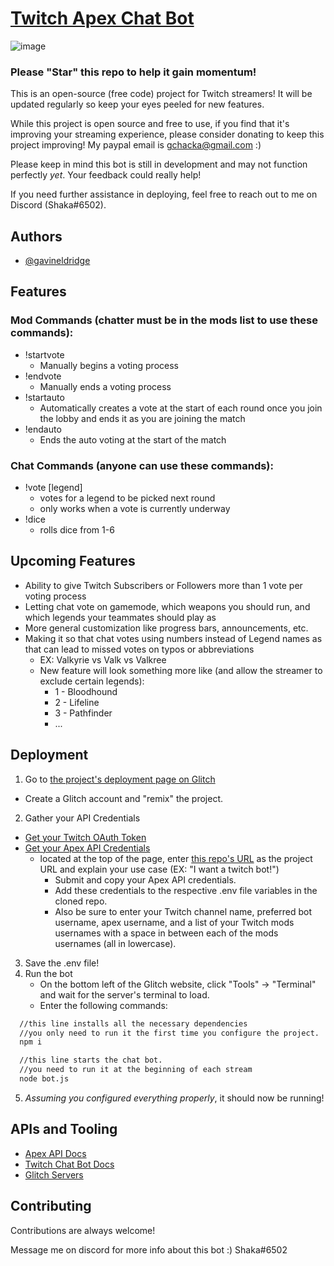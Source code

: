 
# [Twitch Apex Chat Bot](https://github.com/gavinceldridge/ApexTwitchBot)

![image](https://www.dexerto.com/wp-content/uploads/2021/09/06/Apex-Legends-Twitch-Top-10.jpg)

### Please "Star" this repo to help it gain momentum!

This is an open-source (free code) project for Twitch streamers! 
It will be updated regularly so keep your eyes peeled for new features.

While this project is open source and free to use, if you find that it's improving your streaming experience, please consider donating to keep this project improving! My paypal email is gchacka@gmail.com :)

Please keep in mind this bot is still in development and may not function perfectly *yet*. Your feedback could really help!

If you need further assistance in deploying, feel free to reach out to me on Discord (Shaka#6502).

## Authors

- [@gavineldridge](https://github.com/gavinceldridge)

  
## Features

### Mod Commands (chatter must be in the mods list to use these commands):
 - !startvote
   - Manually begins a voting process 
 - !endvote
   - Manually ends a voting process
 - !startauto
   - Automatically creates a vote at the start of each round once you join the lobby and ends it as you are joining the match
 - !endauto
   - Ends the auto voting at the start of the match

### Chat Commands (anyone can use these commands):
 - !vote [legend]
   - votes for a legend to be picked next round
   - only works when a vote is currently underway
 - !dice
   - rolls dice from 1-6
  
## Upcoming Features
 - Ability to give Twitch Subscribers or Followers more than 1 vote per voting process
 - Letting chat vote on gamemode, which weapons you should run, and which legends your teammates should play as
 - More general customization like progress bars, announcements, etc.
 - Making it so that chat votes using numbers instead of Legend names as that can lead to missed votes on typos or abbreviations
   - EX: Valkyrie vs Valk vs Valkree
   - New feature will look something more like (and allow the streamer to exclude certain legends):
     - 1 - Bloodhound
     - 2 - Lifeline
     - 3 - Pathfinder
     - ...

## Deployment

1. Go to [the project's deployment page on Glitch](https://glitch.com/edit/#!/apex-legends-c?path=README.md%3A1%3A0)
  - Create a Glitch account and "remix" the project. 
2. Gather your API Credentials
 - [Get your Twitch OAuth Token](https://twitchapps.com/tmi/)
 - [Get your Apex API Credentials](https://apexlegendsapi.com/documentation.php)
   - located at the top of the page, enter [this repo's URL](https://github.com/gavinceldridge/ApexTwitchBot) as the project URL and explain your use case (EX: "I want a twitch bot!")
        - Submit and copy your Apex API credentials.
        - Add these credentials to the respective .env file variables in the cloned repo.
        - Also be sure to enter your Twitch channel name, preferred bot username, apex username, and a list of your Twitch mods usernames with a space in between each of the mods usernames (all in lowercase).
3. Save the .env file!
4. Run the bot
   - On the bottom left of the Glitch website, click "Tools" -> "Terminal" and wait for the server's terminal to load.
   - Enter the following commands:
```bash
  //this line installs all the necessary dependencies 
  //you only need to run it the first time you configure the project.
  npm i 

  //this line starts the chat bot.
  //you need to run it at the beginning of each stream
  node bot.js
```
5. *Assuming you configured everything properly*, it should now be running!


## APIs and Tooling
 - [Apex API Docs](https://apexlegendsapi.com/)
 - [Twitch Chat Bot Docs](https://dev.twitch.tv/docs/)
 - [Glitch Servers](https://glitch.com/)

## Contributing

Contributions are always welcome!

Message me on discord for more info about this bot :)
Shaka#6502

  
